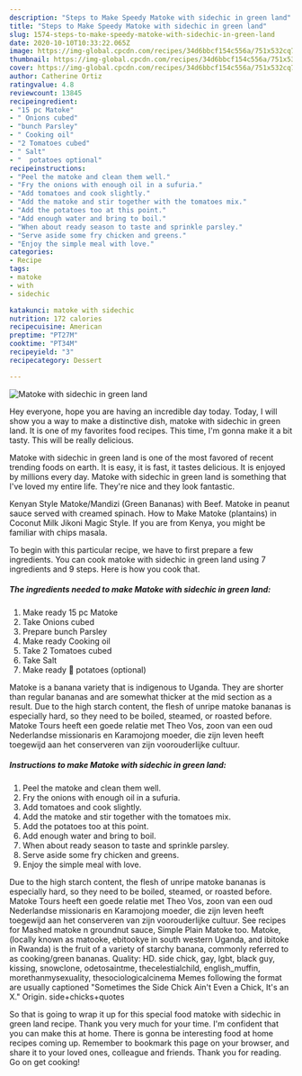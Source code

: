```yaml
---
description: "Steps to Make Speedy Matoke with sidechic in green land"
title: "Steps to Make Speedy Matoke with sidechic in green land"
slug: 1574-steps-to-make-speedy-matoke-with-sidechic-in-green-land
date: 2020-10-10T10:33:22.065Z
image: https://img-global.cpcdn.com/recipes/34d6bbcf154c556a/751x532cq70/matoke-with-sidechic-in-green-land-recipe-main-photo.jpg
thumbnail: https://img-global.cpcdn.com/recipes/34d6bbcf154c556a/751x532cq70/matoke-with-sidechic-in-green-land-recipe-main-photo.jpg
cover: https://img-global.cpcdn.com/recipes/34d6bbcf154c556a/751x532cq70/matoke-with-sidechic-in-green-land-recipe-main-photo.jpg
author: Catherine Ortiz
ratingvalue: 4.8
reviewcount: 13845
recipeingredient:
- "15 pc Matoke"
- " Onions cubed"
- "bunch Parsley"
- " Cooking oil"
- "2 Tomatoes cubed"
- " Salt"
- "  potatoes optional"
recipeinstructions:
- "Peel the matoke and clean them well."
- "Fry the onions with enough oil in a sufuria."
- "Add tomatoes and cook slightly."
- "Add the matoke and stir together with the tomatoes mix."
- "Add the potatoes too at this point."
- "Add enough water and bring to boil."
- "When about ready season to taste and sprinkle parsley."
- "Serve aside some fry chicken and greens."
- "Enjoy the simple meal with love."
categories:
- Recipe
tags:
- matoke
- with
- sidechic

katakunci: matoke with sidechic 
nutrition: 172 calories
recipecuisine: American
preptime: "PT27M"
cooktime: "PT34M"
recipeyield: "3"
recipecategory: Dessert

---
```



![Matoke with sidechic in green land](https://img-global.cpcdn.com/recipes/34d6bbcf154c556a/751x532cq70/matoke-with-sidechic-in-green-land-recipe-main-photo.jpg)

Hey everyone, hope you are having an incredible day today. Today, I will show you a way to make a distinctive dish, matoke with sidechic in green land. It is one of my favorites food recipes. This time, I'm gonna make it a bit tasty. This will be really delicious.

Matoke with sidechic in green land is one of the most favored of recent trending foods on earth. It is easy, it is fast, it tastes delicious. It is enjoyed by millions every day. Matoke with sidechic in green land is something that I've loved my entire life. They're nice and they look fantastic.

Kenyan Style Matoke/Mandizi (Green Bananas) with Beef. Matoke in peanut sauce served with creamed spinach. How to Make Matoke (plantains) in Coconut Milk Jikoni Magic Style. If you are from Kenya, you might be familiar with chips masala.


To begin with this particular recipe, we have to first prepare a few ingredients. You can cook matoke with sidechic in green land using 7 ingredients and 9 steps. Here is how you cook that.

<!--inarticleads1-->

##### The ingredients needed to make Matoke with sidechic in green land:

1. Make ready 15 pc Matoke
1. Take  Onions cubed
1. Prepare bunch Parsley
1. Make ready  Cooking oil
1. Take 2 Tomatoes cubed
1. Take  Salt
1. Make ready  🥔 potatoes (optional)


Matoke is a banana variety that is indigenous to Uganda. They are shorter than regular bananas and are somewhat thicker at the mid section as a result. Due to the high starch content, the flesh of unripe matoke bananas is especially hard, so they need to be boiled, steamed, or roasted before. Matoke Tours heeft een goede relatie met Theo Vos, zoon van een oud Nederlandse missionaris en Karamojong moeder, die zijn leven heeft toegewijd aan het conserveren van zijn voorouderlijke cultuur. 

<!--inarticleads2-->

##### Instructions to make Matoke with sidechic in green land:

1. Peel the matoke and clean them well.
1. Fry the onions with enough oil in a sufuria.
1. Add tomatoes and cook slightly.
1. Add the matoke and stir together with the tomatoes mix.
1. Add the potatoes too at this point.
1. Add enough water and bring to boil.
1. When about ready season to taste and sprinkle parsley.
1. Serve aside some fry chicken and greens.
1. Enjoy the simple meal with love.


Due to the high starch content, the flesh of unripe matoke bananas is especially hard, so they need to be boiled, steamed, or roasted before. Matoke Tours heeft een goede relatie met Theo Vos, zoon van een oud Nederlandse missionaris en Karamojong moeder, die zijn leven heeft toegewijd aan het conserveren van zijn voorouderlijke cultuur. See recipes for Mashed matoke n groundnut sauce, Simple Plain Matoke too. Matoke, (locally known as matooke, ebitookye in south western Uganda, and ibitoke in Rwanda) is the fruit of a variety of starchy banana, commonly referred to as cooking/green bananas. Quality: HD. side chick, gay, lgbt, black guy, kissing, snowclone, odetosaintme, thecelestialchild, english_muffin, morethanmysexuality, thesociologicalcinema Memes following the format are usually captioned &#34;Sometimes the Side Chick Ain&#39;t Even a Chick, It&#39;s an X.&#34; Origin. side+chicks+quotes 

So that is going to wrap it up for this special food matoke with sidechic in green land recipe. Thank you very much for your time. I'm confident that you can make this at home. There is gonna be interesting food at home recipes coming up. Remember to bookmark this page on your browser, and share it to your loved ones, colleague and friends. Thank you for reading. Go on get cooking!
